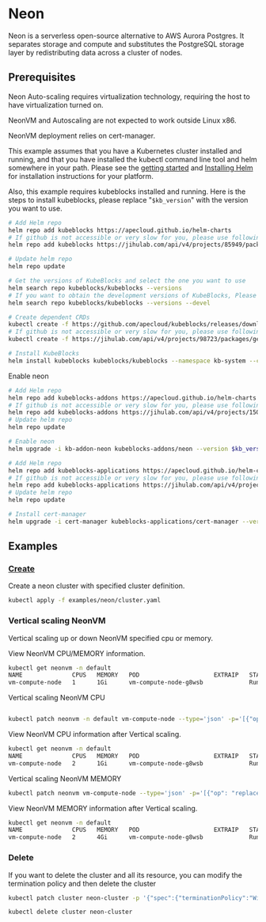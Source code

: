 # Neon

Neon is a serverless open-source alternative to AWS Aurora Postgres. It separates storage and compute and substitutes the PostgreSQL storage layer by redistributing data across a cluster of nodes.

## Prerequisites

Neon Auto-scaling requires virtualization technology, requiring the host to have virtualization turned on.

NeonVM and Autoscaling are not expected to work outside Linux x86.

NeonVM deployment relies on cert-manager.

This example assumes that you have a Kubernetes cluster installed and running, and that you have installed the kubectl command line tool and helm somewhere in your path. Please see the [getting started](https://kubernetes.io/docs/setup/)  and [Installing Helm](https://helm.sh/docs/intro/install/) for installation instructions for your platform.

Also, this example requires kubeblocks installed and running. Here is the steps to install kubeblocks, please replace "`$kb_version`" with the version you want to use.
```bash
# Add Helm repo 
helm repo add kubeblocks https://apecloud.github.io/helm-charts
# If github is not accessible or very slow for you, please use following repo instead
helm repo add kubeblocks https://jihulab.com/api/v4/projects/85949/packages/helm/stable

# Update helm repo
helm repo update

# Get the versions of KubeBlocks and select the one you want to use
helm search repo kubeblocks/kubeblocks --versions
# If you want to obtain the development versions of KubeBlocks, Please add the '--devel' parameter as the following command
helm search repo kubeblocks/kubeblocks --versions --devel

# Create dependent CRDs
kubectl create -f https://github.com/apecloud/kubeblocks/releases/download/v$kb_version/kubeblocks_crds.yaml
# If github is not accessible or very slow for you, please use following command instead
kubectl create -f https://jihulab.com/api/v4/projects/98723/packages/generic/kubeblocks/v$kb_version/kubeblocks_crds.yaml

# Install KubeBlocks
helm install kubeblocks kubeblocks/kubeblocks --namespace kb-system --create-namespace --version="$kb_version"
```

Enable neon

```bash
# Add Helm repo 
helm repo add kubeblocks-addons https://apecloud.github.io/helm-charts
# If github is not accessible or very slow for you, please use following repo instead
helm repo add kubeblocks-addons https://jihulab.com/api/v4/projects/150246/packages/helm/stable
# Update helm repo
helm repo update

# Enable neon 
helm upgrade -i kb-addon-neon kubeblocks-addons/neon --version $kb_version -n kb-system  

# Add Helm repo 
helm repo add kubeblocks-applications https://apecloud.github.io/helm-charts
# If github is not accessible or very slow for you, please use following repo instead
helm repo add kubeblocks-applications https://jihulab.com/api/v4/projects/152630/packages/helm/stable
# Update helm repo
helm repo update

# Install cert-manager
helm upgrade -i cert-manager kubeblocks-applications/cert-manager --version v1.14.2 -n cert-manager
``` 

## Examples

### [Create](cluster.yaml) 
Create a neon cluster with specified cluster definition.
```bash
kubectl apply -f examples/neon/cluster.yaml
```


### Vertical scaling NeonVM
Vertical scaling up or down NeonVM specified cpu or memory.

View NeonVM CPU/MEMORY information.
```bash
kubectl get neonvm -n default
NAME              CPUS   MEMORY   POD                     EXTRAIP   STATUS    AGE
vm-compute-node   1      1Gi      vm-compute-node-g8wsb             Running   5m22s
```

Vertical scaling NeonVM CPU
```bash

kubectl patch neonvm -n default vm-compute-node --type='json' -p='[{"op": "replace", "path": "/spec/guest/cpus/use", "value":2}]'
```
View NeonVM CPU information after Vertical scaling.
```bash
kubectl get neonvm -n default
NAME              CPUS   MEMORY   POD                     EXTRAIP   STATUS    AGE
vm-compute-node   2      1Gi      vm-compute-node-g8wsb             Running   5m45s
```

Vertical scaling NeonVM MEMORY 
```bash
kubectl patch neonvm vm-compute-node --type='json' -p='[{"op": "replace", "path": "/spec/guest/memorySlots/use", "value":4}]'
```

View NeonVM MEMORY information after Vertical scaling.
```bash
kubectl get neonvm -n default
NAME              CPUS   MEMORY   POD                     EXTRAIP   STATUS    AGE
vm-compute-node   2      4Gi      vm-compute-node-g8wsb             Running   10m
```


### Delete
If you want to delete the cluster and all its resource, you can modify the termination policy and then delete the cluster
```bash
kubectl patch cluster neon-cluster -p '{"spec":{"terminationPolicy":"WipeOut"}}' --type="merge"

kubectl delete cluster neon-cluster
```
